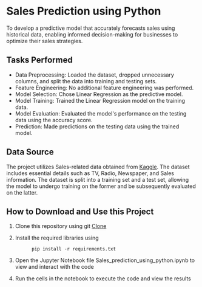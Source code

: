 
# Sales Prediction using Python

To develop a predictive model that accurately forecasts sales using historical data, enabling informed decision-making for businesses to optimize their sales strategies.

## Tasks Performed

- Data Preprocessing: Loaded the dataset, dropped unnecessary columns, and split the data into training and testing sets.
- Feature Engineering: No additional feature engineering was performed.
- Model Selection: Chose Linear Regression as the predictive model.
- Model Training: Trained the Linear Regression model on the training data.
- Model Evaluation: Evaluated the model's performance on the testing data using the accuracy score.
- Prediction: Made predictions on the testing data using the trained model.


## Data Source

The project utilizes Sales-related data obtained from [Kaggle](). The dataset includes essential details such as TV,	Radio, Newspaper, and	Sales information. The dataset is split into a training set and a test set, allowing the model to undergo training on the former and be subsequently evaluated on the latter.


## How to Download and Use this Project

1. Clone this repository using git [Clone](https://github.com/Vetrivel07/Sales-Prediction-using-Python.git)
2. Install the required libraries using
   
   ``` shell
         pip install -r requirements.txt
   ```
3. Open the Jupyter Notebook file Sales_prediction_using_python.ipynb to view and interact with the code
4. Run the cells in the notebook to execute the code and view the results

